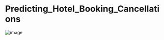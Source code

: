 # Predicting_Hotel_Booking_Cancellations

![image](https://user-images.githubusercontent.com/67451490/123557812-df10c480-d747-11eb-8cb5-234d34b27dad.png)
